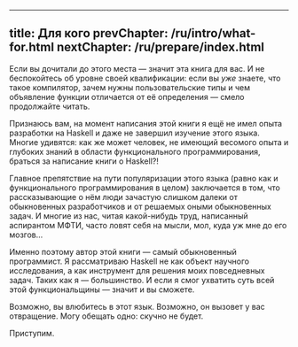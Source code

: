 ----
title: Для кого
prevChapter: /ru/intro/what-for.html
nextChapter: /ru/prepare/index.html
----

Если вы дочитали до этого места — значит эта книга для вас. И не беспокойтесь об уровне своей квалификации: если вы *уже* знаете, что такое компилятор, зачем нужны пользовательские типы и чем объявление функции отличается от её определения — смело продолжайте читать.

Признаюсь вам, на момент написания этой книги я ещё не имел опыта разработки на Haskell и даже не завершил изучение этого языка. Многие удивятся: как же может человек, не имеющий весомого опыта и глубоких знаний в области функционального программирования, браться за написание книги о Haskell?!

Главное препятствие на пути популяризации этого языка (равно как и функционального программирования в целом) заключается в том, что рассказывающие о нём люди зачастую слишком далеки от обыкновенных разработчиков и от решаемых оными обыкновенных задач. И многие из нас, читая какой-нибудь труд, написанный аспирантом МФТИ, часто ловят себя на мысли, мол, куда уж мне до его мозгов...

Именно поэтому автор этой книги — самый обыкновенный программист. Я рассматриваю Haskell не как объект научного исследования, а как инструмент для решения моих повседневных задач. Таких как я — большинство. И если я смог ухватить суть всей этой функциональщины — значит и вы сможете.

Возможно, вы влюбитесь в этот язык. Возможно, он вызовет у вас отвращение. Могу обещать одно: скучно не будет.

Приступим.
